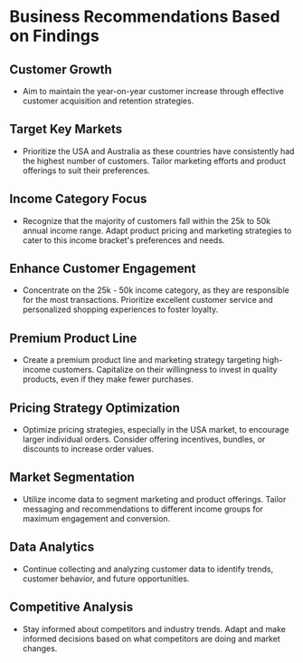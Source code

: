 # Business Recommendations Based on Findings

## Customer Growth

- Aim to maintain the year-on-year customer increase through effective customer acquisition and retention strategies.

## Target Key Markets

- Prioritize the USA and Australia as these countries have consistently had the highest number of customers. Tailor marketing efforts and product offerings to suit their preferences.

## Income Category Focus

- Recognize that the majority of customers fall within the 25k to 50k annual income range. Adapt product pricing and marketing strategies to cater to this income bracket's preferences and needs.

## Enhance Customer Engagement

- Concentrate on the 25k - 50k income category, as they are responsible for the most transactions. Prioritize excellent customer service and personalized shopping experiences to foster loyalty.

## Premium Product Line

- Create a premium product line and marketing strategy targeting high-income customers. Capitalize on their willingness to invest in quality products, even if they make fewer purchases.

## Pricing Strategy Optimization

- Optimize pricing strategies, especially in the USA market, to encourage larger individual orders. Consider offering incentives, bundles, or discounts to increase order values.

## Market Segmentation

- Utilize income data to segment marketing and product offerings. Tailor messaging and recommendations to different income groups for maximum engagement and conversion.

## Data Analytics

- Continue collecting and analyzing customer data to identify trends, customer behavior, and future opportunities.

## Competitive Analysis

- Stay informed about competitors and industry trends. Adapt and make informed decisions based on what competitors are doing and market changes.
